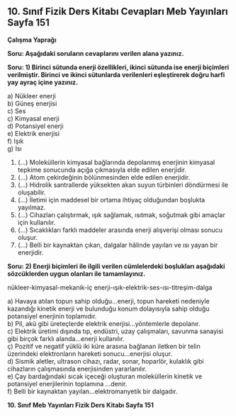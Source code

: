 ## 10. Sınıf Fizik Ders Kitabı Cevapları Meb Yayınları Sayfa 151

**Çalışma Yaprağı**

**Soru: Aşağıdaki soruların cevaplarını verilen alana yazınız.**

**Soru: 1) Birinci sütunda enerji özellikleri, ikinci sütunda ise enerji biçimleri verilmiştir. Birinci ve ikinci sütunlarda verilenleri eşleştirerek doğru harfi yay ayraç içine yazınız.**

a) Nükleer enerji  
 b) Güneş enerjisi  
 c) Ses  
 ç) Kimyasal enerji  
 d) Potansiyel enerji  
 e) Elektrik enerjisi  
 f) Işık  
 g) Isı

1. (…) Moleküllerin kimyasal bağlarında depolanmış enerjinin kimyasal tepkime sonucunda açığa çıkmasıyla elde edilen enerjidir.  
 2. (…) Atom çekirdeğinin bölünmesinden elde edilen enerjidir.  
 3. (…) Hidrolik santrallerde yüksekten akan suyun türbinleri döndürmesi ile oluşabilir.  
 4. (…) İletimi için maddesel bir ortama ihtiyaç olduğundan boşlukta yayılmaz.  
 5. (…) Cihazları çalıştırmak, ışık sağlamak, ısıtmak, soğutmak gibi amaçlar için kullanılır.  
 6. (…) Sıcaklıkları farklı maddeler arasında enerji alışverişi olması sonucu oluşur.  
 7. (…) Belli bir kaynaktan çıkan, dalgalar hâlinde yayılan ve ısı yayan bir enerjidir.

**Soru: 2) Enerji biçimleri ile ilgili verilen cümlelerdeki boşlukları aşağıdaki sözcüklerden uygun olanları ile tamamlayınız.**

nükleer-kimyasal-mekanik-iç enerji-ışık-elektrik-ses-ısı-titreşim-dalga

a) Havaya atılan topun sahip olduğu…enerji, topun hareketi nedeniyle kazandığı kinetik enerji ve bulunduğu konum dolayısıyla sahip olduğu potansiyel enerjinin toplamıdır.  
 b) Pil, akü gibi üreteçlerde elektrik enerjisi…yöntemlerle depolanır.  
 c) Elektrik üretimi dışında tıp, endüstri, uzay çalışmaları, savunma sanayisi gibi birçok farklı alanda…enerji kullanılır.  
 ç) Pozitif ve negatif yüklü iki küre arasına bağlanan iletken bir telin üzerindeki elektronların hareketi sonucu…enerjisi oluşur.  
 d) Sismik aletler, ultrason cihazı, radar, sonar, hoparlör, kulaklık gibi cihazların çalışmasında enerjisinden yararlanılır.  
 e) Çay bardağındaki sıcak içeceği oluşturan moleküllerin kinetik ve potansiyel enerjilerinin toplamına …denir.  
 f) Belli bir kaynaktan yayılan…elektromanyetik bir dalgadır.

**10. Sınıf Meb Yayınları Fizik Ders Kitabı Sayfa 151**